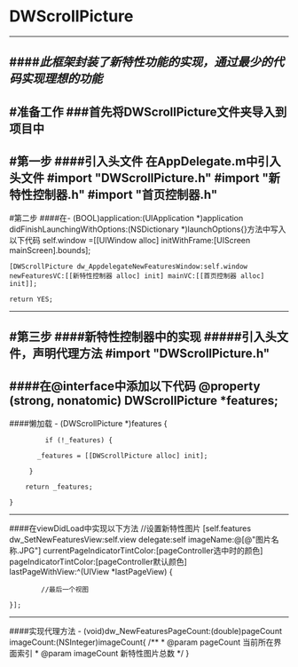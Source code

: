 # DWScrollPicture
---
####*此框架封装了新特性功能的实现，通过最少的代码实现理想的功能*
---
#准备工作
###首先将DWScrollPicture文件夹导入到项目中
---
#第一步
####引入头文件
    在AppDelegate.m中引入头文件
    #import "DWScrollPicture.h"
	#import "新特性控制器.h"
	#import "首页控制器.h"
---
#第二步
####在- (BOOL)application:(UIApplication *)application didFinishLaunchingWithOptions:(NSDictionary *)launchOptions{}方法中写入以下代码
	 self.window =[[UIWindow alloc] initWithFrame:[UIScreen mainScreen].bounds];
    
    [DWScrollPicture dw_AppdelegateNewFeaturesWindow:self.window newFeaturesVC:[[新特性控制器 alloc] init] mainVC:[[首页控制器 alloc] init]];
	
	return YES;
---
#第三步
####新特性控制器中的实现
#####引入头文件，声明代理方法
	#import "DWScrollPicture.h"
	<DWScrollerPageCountDelegate>
---
####在@interface中添加以下代码
	@property (strong, nonatomic) DWScrollPicture *features;
---
####懒加载
	- (DWScrollPicture *)features {
    
   			 if (!_features) {
        
     	   _features = [[DWScrollPicture alloc] init];
     	   
   		 }	
   		 
    	return _features;
    
	}
---
####在viewDidLoad中实现以下方法
	//设置新特性图片
    [self.features dw_SetNewFeaturesView:self.view 	delegate:self	imageName:@[@"图片名称.JPG"] currentPageIndicatorTintColor:[pageController选中时的颜色] pageIndicatorTintColor:[pageController默认颜色] lastPageWithView:^(UIView *lastPageView) {
        
            //最后一个视图
            
    }];
---
####实现代理方法
	- (void)dw_NewFeaturesPageCount:(double)pageCount imageCount:(NSInteger)imageCount{
	/**
 	 *  @param pageCount  当前所在界面索引
 	 *  @param imageCount 新特性图片总数
 	 */
	}
